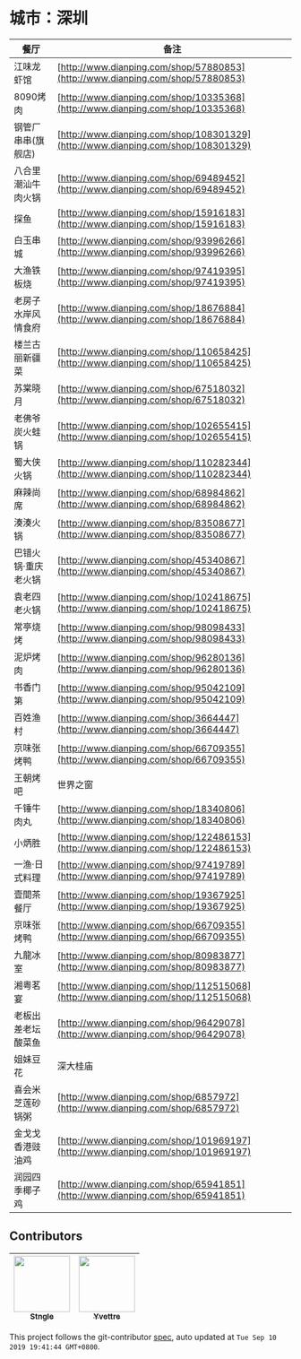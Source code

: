 # 城市：深圳

餐厅 | 备注
------|---------
| 江味龙虾馆 | [http://www.dianping.com/shop/57880853](http://www.dianping.com/shop/57880853) |
| 8090烤肉 | [http://www.dianping.com/shop/10335368](http://www.dianping.com/shop/10335368) |
| 钢管厂串串(旗舰店) | [http://www.dianping.com/shop/108301329](http://www.dianping.com/shop/108301329) |
| 八合里潮汕牛肉火锅 | [http://www.dianping.com/shop/69489452](http://www.dianping.com/shop/69489452) |
| 探鱼 | [http://www.dianping.com/shop/15916183](http://www.dianping.com/shop/15916183) |
| 白玉串城 | [http://www.dianping.com/shop/93996266](http://www.dianping.com/shop/93996266) |
| 大渔铁板烧 | [http://www.dianping.com/shop/97419395](http://www.dianping.com/shop/97419395) |
| 老房子水岸风情食府 | [http://www.dianping.com/shop/18676884](http://www.dianping.com/shop/18676884) |
| 楼兰古丽新疆菜 | [http://www.dianping.com/shop/110658425](http://www.dianping.com/shop/110658425) |
| 苏棠晓月 | [http://www.dianping.com/shop/67518032](http://www.dianping.com/shop/67518032) |
| 老佛爷炭火蛙锅 | [http://www.dianping.com/shop/102655415](http://www.dianping.com/shop/102655415) |
| 蜀大侠火锅 | [http://www.dianping.com/shop/110282344](http://www.dianping.com/shop/110282344) |
| 麻辣尚席 | [http://www.dianping.com/shop/68984862](http://www.dianping.com/shop/68984862) |
| 湊湊火锅 | [http://www.dianping.com/shop/83508677](http://www.dianping.com/shop/83508677) |
| 巴错火锅·重庆老火锅 | [http://www.dianping.com/shop/45340867](http://www.dianping.com/shop/45340867) |
| 袁老四老火锅 | [http://www.dianping.com/shop/102418675](http://www.dianping.com/shop/102418675) |
| 常亭烧烤 | [http://www.dianping.com/shop/98098433](http://www.dianping.com/shop/98098433) |
| 泥炉烤肉 | [http://www.dianping.com/shop/96280136](http://www.dianping.com/shop/96280136) |
| 书香门第 | [http://www.dianping.com/shop/95042109](http://www.dianping.com/shop/95042109) |
| 百姓渔村 | [http://www.dianping.com/shop/3664447](http://www.dianping.com/shop/3664447) |
| 京味张烤鸭 | [http://www.dianping.com/shop/66709355](http://www.dianping.com/shop/66709355) |
| 王朝烤吧 | 世界之窗 |
| 千锤牛肉丸 | [http://www.dianping.com/shop/18340806](http://www.dianping.com/shop/18340806) |
| 小炳胜 | [http://www.dianping.com/shop/122486153](http://www.dianping.com/shop/122486153) |
| 一渔·日式料理 | [http://www.dianping.com/shop/97419789](http://www.dianping.com/shop/97419789) |
| 壹間茶餐厅 | [http://www.dianping.com/shop/19367925](http://www.dianping.com/shop/19367925) |
| 京味张烤鸭 | [http://www.dianping.com/shop/66709355](http://www.dianping.com/shop/66709355) |
| 九龍冰室 | [http://www.dianping.com/shop/80983877](http://www.dianping.com/shop/80983877) |
| 湘粤茗宴 | [http://www.dianping.com/shop/112515068](http://www.dianping.com/shop/112515068) |
| 老板出差老坛酸菜鱼 | [http://www.dianping.com/shop/96429078](http://www.dianping.com/shop/96429078) |
| 姐妹豆花 | 深大桂庙 |
| 喜会米芝莲砂锅粥 | [http://www.dianping.com/shop/6857972](http://www.dianping.com/shop/6857972) |
| 金戈戈香港豉油鸡 | [http://www.dianping.com/shop/101969197](http://www.dianping.com/shop/101969197) |
| 润园四季椰子鸡 | [http://www.dianping.com/shop/65941851](http://www.dianping.com/shop/65941851) |

<!-- GITCONTRIBUTOR_START -->

## Contributors

|[<img src="https://avatars2.githubusercontent.com/u/18617837?v=4" width="100px;"/><br/><sub><b>Stngle</b></sub>](https://github.com/Stngle)<br/>|[<img src="https://avatars1.githubusercontent.com/u/19338759?v=4" width="100px;"/><br/><sub><b>Yvettre</b></sub>](https://github.com/Yvettre)<br/>|
| :---: | :---: |


This project follows the git-contributor [spec](https://github.com/xudafeng/git-contributor), auto updated at `Tue Sep 10 2019 19:41:44 GMT+0800`.

<!-- GITCONTRIBUTOR_END -->